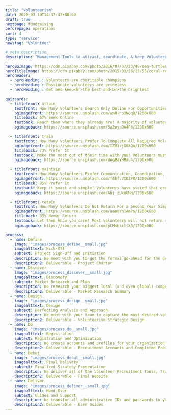 ```yaml
---
title: "Volunteerism"
date: 2020-03-10T14:37:47+08:00
draft: true
nextpage: fundraising
beforepage: operations 
sort: 4
type: "service"
newstag: "Volunteer"

# meta description
description: "Management Tools to attract, coordinate, & keep Volunteers"

heroBGImage: https://cdn.pixabay.com/photo/2016/07/07/23/49/sea-turtles-1503461_1280.jpg
heroTitleImage: https://cdn.pixabay.com/photo/2015/03/26/15/55/coral-reef-692957_1280.jpg
heroheader:
  - heroHeading : Volunteers are charitable champions
  - heroHeading : Passionate volunteers are priceless
  - heroHeading : Get and keep<br>the best and<br>the brightest

quizcards:
  - titlefront: attain
    textfront: How Many Volunteers Search Only Online For Opportunities Around The World?
    bgimagefront: https://source.unsplash.com/wn0-np3NQq8/1200x600
    titleback: 67% Seek Online
    textback: Reach them where they already are! A majority of volunteers now search for opportunities only on known Volunteer Portals, Social Media, and Google.<br><br>We work with you to fully capture your volunteer requirements, create attractive profiles on all major Portals, guide you on how to best frame volunteer requests, and ensure that all your Social Media accounts fully display your volunteer needs. This ensures that you receive the maximum number of applicants needed.
    bgimageback: https://source.unsplash.com/5a2oypQA4P8/1200x600

  - titlefront: train
    textfront: How Many Volunteers Prefer To Complete All Required Volunteer Orientations and Training Online?
    bgimagefront: https://source.unsplash.com/IZ01rjX0XQA/1200x600
    titleback: 73% Prefer It
    textback: Make the most out of their time with you! Volunteers must go through training but most organizations require them to attend that training in-person, which is NOT preferred by the volunteer.<br><br>We work with you to capture all of the information the volunteers need to know and create amazing training programs that can be shared with your volunteers prior to their start of service. This vastly increases your flexibility, quality control, scalability, and cost-savings.
    bgimageback: https://source.unsplash.com/WAgBaYHRaL4/1200x600

  - titlefront: maintain
    textfront: How Many Volunteers Prefer Communication, Coordination, And Organization To Be Managed Online?
    bgimagefront: https://source.unsplash.com/f4bfvVXKZP8/1200x600
    titleback: 85% Prefer It
    textback: Keep it smart and simple! Volunteers have stated that organizing online makes communication easier and saves them time, while organizations have stated that it gets more volunteers to events and saves them money.<br><br>We are fully aware of the key information volunteers want to know prior to starting their service for them to perform well. We work with you to create communication plans that your team can use to coordinate volunteers before and during their service.
    bgimageback: https://source.unsplash.com/Abj_zUko6Mg/1200x600

  - titlefront: retain
    textfront: How Many Volunteers Do Not Return For a Second Year Simply Due To A Lack Of An Adequate Follow-Up?
    bgimagefront: https://source.unsplash.com/uanoYn1AmPs/1200x600
    titleback: 33% Never Return
    textback: Let them know you care! Most volunteers will not return simply due to bad, or even worse, no follow-up communication to thank them, ask them for feedback, and generally keep them engaged.<br><br>We prioritize retention most. Returning volunteers provide incredible cost-savings, making this key for any organization. We provide you with guidelines and templates on how to reach out to volunteers, perform key Impact Assessments, and keep volunteers engaged until their return.
    bgimageback: https://source.unsplash.com/pCMsbkittX8/1200x600

process:
  - name: Define
    image: "images/process_define__small.jpg"
    imagealttext: Kick-Off
    subtext: Project Sign-Off and Initiation
    description: We meet with you to get the formal go-ahead for the project. Then we meet with your team to understand exactly what your volunteerism goals are and plan how we get you to those goals from where you are right now.
    description2: Deliverable - Project Charter
  - name: Discover
    image: "images/process_discover__small.jpg"
    imagealttext: Discovery
    subtext: Market Research and Plan
    description: We research your biggest local (and even global) competitors and understand what volunteer recruitment, training, coordination, and retention strategies are working for them. Then we plan how to make those strategies work even better for you.
    description2: Deliverable - Market Research Summary
  - name: Design
    image: "images/process_design__small.jpg"
    imagealttext: Design
    subtext: Perfecting Analysis and Approach 
    description: We meet with your team to capture the most desired volunteerism strategies you already have and want to have. We then present the initial strategic outlines, with a high-level description of all key tips, tools, and techniques. Once you agree to the approach, we work closely with your team to finalize the overall strategic design.
    description2: Deliverable - Volunteerism Strategic Design
  - name: Do
    image: "images/process_do__small.jpg"
    imagealttext: Registration
    subtext: Registration and Optimization
    description: We create accounts and profiles for your organization on all the major Volunteer Recruitment Portals. We also review and edit your existing Social Media accounts to ensure that all volunteer requirements are captured and updated there regularly.
    description2: Deliverable - Recruitment Accounts and Completed Profiles
  - name: Debut
    image: "images/process_debut__small.jpg"
    imagealttext: Final Delivery
    subtext: Finalized Strategy Presentation
    description: We deliver all of the Volunteer Recruitment Tools, Training Guides, Coordination Systems, and Retention Communication Templates, walking you and your team through all of the strategic decisions. Then, with your feedback, we integrate any changes you may wish to make and complete all remaining technical tasks.
    description2: Deliverable - Final Website
  - name: Deliver
    image: "images/process_deliver__small.jpg"
    imagealttext: Hand-Over
    subtext: Guides and Support
    description: We transfer all administrative IDs and passwords to you and provide excellent user guides to help your staff take over the administrative tasks of making sure your Recruitment Portals and Social Media profiles stay current after we hand them over. But that is not the end though as we will provide you with ongoing support and will assist with any questions or guidance you may seek in the future.
    description2: Deliverable - User Guides
---
```

